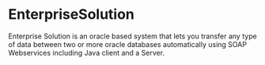 # EnterpriseSolution
Enterprise Solution is an oracle based system that lets you transfer any type of data between two or more oracle databases automatically using SOAP Webservices including Java client and a Server.

